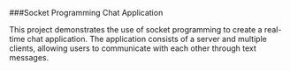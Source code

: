 ###Socket Programming Chat Application

This project demonstrates the use of socket programming to create a real-time chat application. The application consists of a server and multiple clients, allowing users to communicate with each other through text messages.
